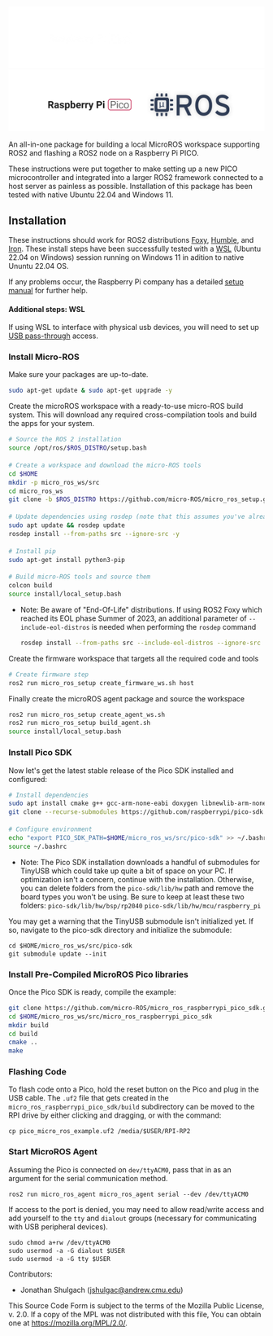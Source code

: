 ![banner](.images/banner-dark-theme.png#gh-dark-mode-only)
![banner](.images/banner-light-theme.png#gh-light-mode-only)

<!-- License

Copyright 2022-2023 Neuromechatronics Lab, Carnegie Mellon University

Contributors: 
  Jonathan Shulgach jshulgac@andrew.cmu.edu

This Source Code Form is subject to the terms of the Mozilla Public
License, v. 2.0. If a copy of the MPL was not distributed with this
file, You can obtain one at https://mozilla.org/MPL/2.0/.
-->

An all-in-one package for building a local MicroROS workspace supporting ROS2 and flashing a ROS2 node on a Raspberry Pi PICO.

These instructions were put together to make setting up a new PICO microcontroller and integrated into a larger ROS2 framework connected to a host server as painless as possible. Installation of this package has been tested with native Ubuntu 22.04 and Windows 11.

## Installation

 These instructions should work for ROS2 distributions [Foxy](https://docs.ros.org/en/foxy/Installation.html), [Humble](https://docs.ros.org/en/humble/Installation/Ubuntu-Install-Debians.html), and [Iron](https://docs.ros.org/en/iron/Installation.html). These install steps have been successfully tested with a [WSL](https://learn.microsoft.com/en-us/windows/wsl/install) (Ubuntu 22.04 on Windows) session running on Windows 11 in adition to native Ununtu 22.04 OS. 
 
 If any problems occur, the Raspberry Pi company has a detailed [setup manual](https://datasheets.raspberrypi.com/pico/raspberry-pi-pico-c-sdk.pdf) for further help.

#### Additional steps: WSL

If using WSL to interface with physical usb devices, you will need to set up [USB pass-through](doc/markdown/installation-wsl.md) access.

### Install Micro-ROS 

Make sure your packages are up-to-date.
```bash
sudo apt-get update & sudo apt-get upgrade -y
```
Create the microROS workspace with a ready-to-use micro-ROS build system. This will download any required cross-compilation tools and build the apps for your system.
```bash
# Source the ROS 2 installation
source /opt/ros/$ROS_DISTRO/setup.bash

# Create a workspace and download the micro-ROS tools
cd $HOME
mkdir -p micro_ros_ws/src
cd micro_ros_ws
git clone -b $ROS_DISTRO https://github.com/micro-ROS/micro_ros_setup.git src/micro_ros_setup

# Update dependencies using rosdep (note that this assumes you've already installed it through the standard ROS2 install steps)
sudo apt update && rosdep update
rosdep install --from-paths src --ignore-src -y

# Install pip
sudo apt-get install python3-pip

# Build micro-ROS tools and source them
colcon build
source install/local_setup.bash
```

* Note: Be aware of "End-Of-Life" distributions. If using ROS2 Foxy which reached its EOL phase Summer of 2023, an additional parameter of `--include-eol-distros` is needed when performing the `rosdep` command
  
   ```bash
   rosdep install --from-paths src --include-eol-distros --ignore-src -y
   ```

Create the firmware workspace that targets all the required code and tools
```bash
# Create firmware step
ros2 run micro_ros_setup create_firmware_ws.sh host
```
Finally create the microROS agent package and source the workspace
```bash
ros2 run micro_ros_setup create_agent_ws.sh
ros2 run micro_ros_setup build_agent.sh
source install/local_setup.bash
```
### Install Pico SDK
Now let's get the latest stable release of the Pico SDK installed and configured:
```bash
# Install dependencies
sudo apt install cmake g++ gcc-arm-none-eabi doxygen libnewlib-arm-none-eabi libstdc++-arm-none-eabi-newlib git python3
git clone --recurse-submodules https://github.com/raspberrypi/pico-sdk.git $HOME/micro_ros_ws/src/pico-sdk

# Configure environment
echo "export PICO_SDK_PATH=$HOME/micro_ros_ws/src/pico-sdk" >> ~/.bashrc
source ~/.bashrc
```
* Note: The Pico SDK installation downloads a handful of submodules for TinyUSB which could take up quite a bit of space on your PC. If optimization isn't a concern, continue with the installation. Otherwise, you can delete folders from the `pico-sdk/lib/hw` path and remove the board types you won't be using. Be sure to keep at least these two folders:
   `pico-sdk/lib/hw/bsp/rp2040`
   `pico-sdk/lib/hw/mcu/raspberry_pi`

You may get a warning that the TinyUSB submodule isn't initialized yet. If so, navigate to the pico-sdk directory and initialize the submodule:
```
cd $HOME/micro_ros_ws/src/pico-sdk
git submodule update --init
```

### Install Pre-Compiled MicroROS Pico libraries
Once the Pico SDK is ready, compile the example:

```bash
git clone https://github.com/micro-ROS/micro_ros_raspberrypi_pico_sdk.git $HOME/micro_ros_ws/src/micro_ros_raspberrypi_pico_sdk
cd $HOME/micro_ros_ws/src/micro_ros_raspberrypi_pico_sdk
mkdir build
cd build
cmake ..
make
```

### Flashing Code
To flash code onto a Pico, hold the reset button on the Pico and plug in the USB cable. The `.uf2` file that gets created in the `micro_ros_raspberrypi_pico_sdk/build` subdirectory can be moved to the RPI drive by either clicking and dragging, or with the command:
```
cp pico_micro_ros_example.uf2 /media/$USER/RPI-RP2
```
 
 
### Start MicroROS Agent
Assuming the Pico is connected on `dev/ttyACM0`, pass that in as an argument for the serial communication method.
```
ros2 run micro_ros_agent micro_ros_agent serial --dev /dev/ttyACM0
```
If access to the port is denied, you may need to allow read/write access and add yourself to the `tty` and `dialout` groups (necessary for communicating with USB peripheral devices).
```
sudo chmod a+rw /dev/ttyACM0
sudo usermod -a -G dialout $USER
sudo usermod -a -G tty $USER
```

 Contributors: 
* Jonathan Shulgach (jshulgac@andrew.cmu.edu)

This Source Code Form is subject to the terms of the Mozilla Public
License, v. 2.0. If a copy of the MPL was not distributed with this
file, You can obtain one at https://mozilla.org/MPL/2.0/.

<!---------------------------------------------------------------------
   References
---------------------------------------------------------------------->


[Neuromechatronics Lab]: https://www.meche.engineering.cmu.edu/faculty/neuromechatronics-lab.html

[pip install]: https://pip.pypa.io/en/stable/cli/pip_install/

[microROS]: https://micro.ros.org/

[microROS RaspberryPi Pre-Compiled Pico SDK]: https://github.com/micro-ROS/micro_ros_raspberrypi_pico_sdk/tree/iron

[Pico examples]: https://github.com/raspberrypi/pico-examples


